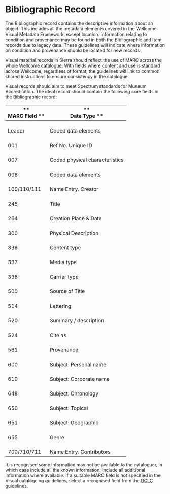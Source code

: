 # Bibliographic Record

The Bibliographic record contains the descriptive information about an object. This includes all the metadata elements covered in the Wellcome Visual Metadata Framework, except location. Information relating to condition and provenance may be found in both the Bibliographic and Item records due to legacy data. These guidelines will indicate where information on condition and provenance should be located for new records.

Visual material records in Sierra should reflect the use of MARC across the whole Wellcome catalogue. With fields where content and use is standard across Wellcome, regardless of format, the guidelines will link to common shared instructions to ensure consistency in the catalogue.

Visual records should aim to meet Spectrum standards for Museum Accreditation. The ideal record should contain the following core fields in the Bibliographic record:

| **   <br>MARC Field   ** | **   <br>Data Type   **                  |
|--------------------------|------------------------------------------|
|    <br>Leader            |    <br>Coded data elements               |
|    <br>001               |    <br>Ref No. Unique ID                 |
|    <br>007               |    <br>Coded physical characteristics    |
|    <br>008               |    <br>Coded data elements               |
|    <br>100/110/111       |    <br>Name Entry. Creator               |
|    <br>245               |    <br>Title                             |
|    <br>264               |    <br>Creation Place & Date             |
|    <br>300               |    <br>Physical Description              |
|    <br>336               |    <br>Content type                      |
|    <br>337               |    <br>Media type                        |
|    <br>338               |    <br>Carrier type                      |
|    <br>500               |    <br>Source of Title                   |
|    <br>514               |    <br>Lettering                         |
|    <br>520               |    <br>Summary / description             |
|    <br>524               |    <br>Cite as                           |
|    <br>561               |    <br>Provenance                        |
|    <br>600               |    <br>Subject: Personal name            |
|    <br>610               |    <br>Subject: Corporate name           |
|    <br>648               |    <br>Subject: Chronology               |
|    <br>650               |    <br>Subject: Topical                  |
|    <br>651               |    <br>Subject: Geographic               |
|    <br>655               |    <br>Genre                             |
|    <br>700/710/711       |    <br>Name Entry. Contributors          |

It is recognised some information may not be available to the cataloguer, in which case include all the known information. Include all additional information where available. If a suitable MARC field is not specified in the Visual cataloguing guidelines, select a recognised field from the [OCLC](https://www.oclc.org/bibformats/en.html) guidelines.
